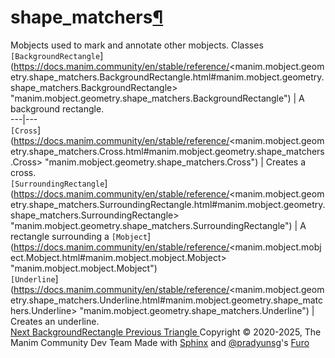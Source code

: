 # shape_matchers[¶](https://docs.manim.community/en/stable/reference/<#module-manim.mobject.geometry.shape_matchers> "Link to this heading")
Mobjects used to mark and annotate other mobjects.
Classes
`[BackgroundRectangle`](https://docs.manim.community/en/stable/reference/<manim.mobject.geometry.shape_matchers.BackgroundRectangle.html#manim.mobject.geometry.shape_matchers.BackgroundRectangle> "manim.mobject.geometry.shape_matchers.BackgroundRectangle") | A background rectangle.  
---|---  
`[Cross`](https://docs.manim.community/en/stable/reference/<manim.mobject.geometry.shape_matchers.Cross.html#manim.mobject.geometry.shape_matchers.Cross> "manim.mobject.geometry.shape_matchers.Cross") | Creates a cross.  
`[SurroundingRectangle`](https://docs.manim.community/en/stable/reference/<manim.mobject.geometry.shape_matchers.SurroundingRectangle.html#manim.mobject.geometry.shape_matchers.SurroundingRectangle> "manim.mobject.geometry.shape_matchers.SurroundingRectangle") | A rectangle surrounding a `[Mobject`](https://docs.manim.community/en/stable/reference/<manim.mobject.mobject.Mobject.html#manim.mobject.mobject.Mobject> "manim.mobject.mobject.Mobject")  
`[Underline`](https://docs.manim.community/en/stable/reference/<manim.mobject.geometry.shape_matchers.Underline.html#manim.mobject.geometry.shape_matchers.Underline> "manim.mobject.geometry.shape_matchers.Underline") | Creates an underline.  
[ Next BackgroundRectangle ](https://docs.manim.community/en/stable/reference/<manim.mobject.geometry.shape_matchers.BackgroundRectangle.html>) [ Previous Triangle ](https://docs.manim.community/en/stable/reference/<manim.mobject.geometry.polygram.Triangle.html>)
Copyright © 2020-2025, The Manim Community Dev Team 
Made with [Sphinx](https://docs.manim.community/en/stable/reference/<https:/www.sphinx-doc.org/>) and [@pradyunsg](https://docs.manim.community/en/stable/reference/<https:/pradyunsg.me>)'s [Furo](https://docs.manim.community/en/stable/reference/<https:/github.com/pradyunsg/furo>)
